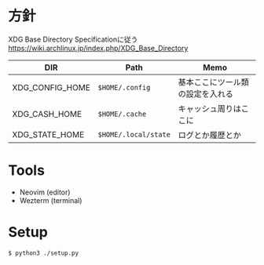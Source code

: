 # 方針
XDG Base Directory Specificationに従う
https://wiki.archlinux.jp/index.php/XDG_Base_Directory

| DIR             | Path                 | Memo                             |
| --------------- | -------------------- | -------------------------------- |
| XDG_CONFIG_HOME | `$HOME/.config`      | 基本ここにツール類の設定を入れる |
| XDG_CASH_HOME   | `$HOME/.cache`       | キャッシュ周りはここに           |
| XDG_STATE_HOME  | `$HOME/.local/state` | ログとか履歴とか                 |


# Tools
- Neovim (editor)
- Wezterm (terminal)

# Setup
```shell
$ python3 ./setup.py
```

